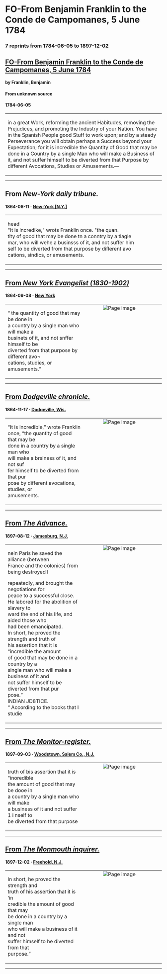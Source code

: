
# FO-From Benjamin Franklin to the Conde de Campomanes, 5 June 1784

### 7 reprints from 1784-06-05 to 1897-12-02

## [FO-From Benjamin Franklin to the Conde de Campomanes, 5 June 1784](https://founders.archives.gov/documents/Franklin/01-42-02-0193)

#### by Franklin, Benjamin

#### From unknown source

#### 1784-06-05

<table style="width: 100%;"><tr><td style="width: 50%">

 in a great Work, reforming the ancient Habitudes, removing the Prejudices, and promoting the Industry of your Nation. You have in the Spanish People good Stuff to work upon; and by a steady Perseverance you will obtain perhaps a Success beyond your Expectation; for it is incredible the Quantity of Good that may be done in a Country by a single Man who will make a Business of it, and not suffer himself to be diverted from that Purpose by different Avocations, Studies or Amusements.—
</td></tr></table>

---

## From _New-York daily tribune._

#### 1864-06-11 &middot; [New-York [N.Y.]](http://dbpedia.org/resource/New_York_City)

<table style="width: 100%;"><tr><td style="width: 50%">

  
 head  
&quot;It is incredike,&quot; wrots Franklin once. &quot;the quan.  
tity of good that may be done tn a conntry by a tlagle  
mar, who will wehe a businsss of it, and not suffer him  
self to be diverted from that purpose by diflerent avo  
cations, sindics, or amusements.
</td></tr></table>

---

## [From _New York Evangelist (1830-1902)_](https://archive.org/details/sim_evangelist-and-religious-review_1864-09-08_35_36/page/n1/mode/1up?view=theater)

#### 1864-09-08 &middot; [New York](http://dbpedia.org/resource/New_York_City)

<table style="width: 100%;"><tr><td style="width: 50%">

  
“ the quantity of good that may be done in  
a country by a single man who will make a  
businets of it, and not snffer himself to be  
diverted from that purpose by different avo¬  
cations, studies, or amusements.”
</td><td style="width: 50%; max-height: 75%; margin: auto; display: block;">
<img alt="Page image" src="https://iiif.archive.org/iiif/sim_evangelist-and-religious-review_1864-09-08_35_36&#0036;1/pct:79.338710,29.429945,13.612903,2.323718/600,/0/default.jpg"/>
</td>
</tr></table>

---

## [From _Dodgeville chronicle._](https://chroniclingamerica.loc.gov/lccn/sn85033019/1864-11-17/ed-1/seq-1)

#### 1864-11-17 &middot; [Dodgeville, Wis.](http://dbpedia.org/resource/Dodgeville%2C_Wisconsin)

<table style="width: 100%;"><tr><td style="width: 50%">

  
“It is incredible,” wrote Franklin  
once, “the quantity of good that may be  
done in a country by a single man who  
will make a brsiness of it, and not suf­  
fer himself to be diverted from that pur­  
pose by different avocations, studies, or  
amusements.
</td><td style="width: 50%; max-height: 75%; margin: auto; display: block;">
<img alt="Page image" src="https://chroniclingamerica.loc.gov/iiif/2/whi_naomi_ver01%2Fdata%2Fsn85033019%2F00271769118%2F1864111701%2F0231.jp2/pct:76.369810,22.384890,13.469157,4.034421/!600,600/0/default.jpg"/>
</td>
</tr></table>

---

## [From _The Advance._](https://chroniclingamerica.loc.gov/lccn/sn91064026/1897-08-12/ed-1/seq-1)

#### 1897-08-12 &middot; [Jamesburg, N.J.](http://dbpedia.org/resource/Jamesburg%2C_New_Jersey)

<table style="width: 100%;"><tr><td style="width: 50%">

  
nein Paris he saved the alliance (between  
France and the colonies) from being destroyed I  
  
repeatedly, and brought the negotiations for  
peace to a successful close.  
He labored for the abolition of slavery to­  
ward the end of his life, and aided those who  
had been emancipated.  
In short, he proved the strength and truth of  
his assertion that it is “incredible the amount  
of good that may be done in a country by a  
single man who will make a business of it and  
not suffer himself to be diverted from that pur­  
pose.”  
INDIAN JD8TICE.  
“ According to the books that I studie
</td><td style="width: 50%; max-height: 75%; margin: auto; display: block;">
<img alt="Page image" src="https://chroniclingamerica.loc.gov/iiif/2/njr_deal_ver01%2Fdata%2Fsn91064026%2F00513685166%2F1897081201%2F0135.jp2/pct:6.091371,15.871860,43.901950,78.599381/!600,600/0/default.jpg"/>
</td>
</tr></table>

---

## [From _The Monitor-register._](https://chroniclingamerica.loc.gov/lccn/sn85035776/1897-09-03/ed-1/seq-1)

#### 1897-09-03 &middot; [Woodstown, Salem Co., N.J.](http://dbpedia.org/resource/Woodstown%2C_New_Jersey)

<table style="width: 100%;"><tr><td style="width: 50%">

  
truth of bis assertion that it is &quot;inoredible  
the amount of good that may be dooe in  
a country by a single man who will make  
a business of it and not suffer 1 i nself to  
be diverted from that purpose 
</td><td style="width: 50%; max-height: 75%; margin: auto; display: block;">
<img alt="Page image" src="https://chroniclingamerica.loc.gov/iiif/2/njr_galloway_ver01%2Fdata%2Fsn85035776%2F00513685592%2F1897090301%2F0338.jp2/pct:76.469609,66.624733,9.912573,2.217260/!600,600/0/default.jpg"/>
</td>
</tr></table>

---

## [From _The Monmouth inquirer._](https://chroniclingamerica.loc.gov/lccn/sn83032307/1897-12-02/ed-1/seq-7)

#### 1897-12-02 &middot; [Freehold, N.J.](http://dbpedia.org/resource/Freehold_Township%2C_New_Jersey)

<table style="width: 100%;"><tr><td style="width: 50%">

  
In short, he proved the strength and  
truth of his assertion that it is ‘in­  
credible the amount of good that may  
be done in a country by a single man  
who will make a business of it and not  
suffer himself to he diverted from that  
purpose.”
</td><td style="width: 50%; max-height: 75%; margin: auto; display: block;">
<img alt="Page image" src="https://chroniclingamerica.loc.gov/iiif/2/njr_eggharbor_ver01%2Fdata%2Fsn83032307%2F0051368535A%2F1897120201%2F0390.jp2/pct:77.620087,75.287797,13.913755,3.564850/!600,600/0/default.jpg"/>
</td>
</tr></table>

---

